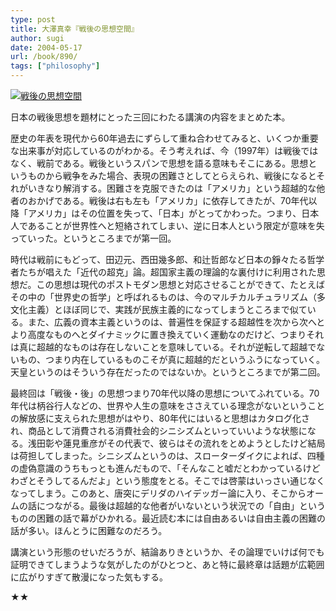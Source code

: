 ```yaml
---
type: post
title: 大澤真幸『戦後の思想空間』
author: sugi
date: 2004-05-17
url: /book/890/
tags: ["philosophy"]
---
```

<a href="http://www.amazon.co.jp/exec/obidos/ASIN/4480057668/chezsugi-22/ref=nosim/" onclick="_gaq.push(['_trackEvent', 'outbound-article', 'http://www.amazon.co.jp/exec/obidos/ASIN/4480057668/chezsugi-22/ref=nosim/', '']);" name="amazletlink" target="_blank"><img src="http://i0.wp.com/ec2.images-amazon.com/images/I/51XXK01AFTL.SL160.jpg?w=660" alt="戦後の思想空間" class="alignleft" data-recalc-dims="1" /></a>

日本の戦後思想を題材にとった三回にわたる講演の内容をまとめた本。

歴史の年表を現代から60年過去にずらして重ね合わせてみると、いくつか重要な出来事が対応しているのがわかる。そう考えれば、今（1997年）は戦後ではなく、戦前である。戦後というスパンで思想を語る意味もそこにある。思想というものから戦争をみた場合、表現の困難さとしてとらえられ、戦後になるとそれがいきなり解消する。困難さを克服できたのは「アメリカ」という超越的な他者のおかげである。戦後は右も左も「アメリカ」に依存してきたが、70年代以降「アメリカ」はその位置を失って、「日本」がとってかわった。つまり、日本人であることが世界性へと短絡されてしまい、逆に日本人という限定が意味を失っていった。というところまでが第一回。

時代は戦前にもどって、田辺元、西田幾多郎、和辻哲郎など日本の錚々たる哲学者たちが唱えた「近代の超克」論。超国家主義の理論的な裏付けに利用された思想だ。この思想は現代のポストモダン思想と対応させることができて、たとえばその中の「世界史の哲学」と呼ばれるものは、今のマルチカルチュラリズム（多文化主義）とほぼ同じで、実践が民族主義的になってしまうところまで似ている。また、広義の資本主義というのは、普遍性を保証する超越性を次から次へとより高度なものへとダイナミックに置き換えていく運動なのだけど、つまりそれは真に超越的なものは存在しないことを意味している。それが逆転して超越でないもの、つまり内在しているものこそが真に超越的だというふうになっていく。天皇というのはそういう存在だったのではないか。というところまでが第二回。

最終回は「戦後・後」の思想つまり70年代以降の思想についてふれている。70年代は柄谷行人などの、世界や人生の意味をささえている理念がないということの解放感に支えられた思想がはやり、80年代にはいると思想はカタログ化され、商品として消費される消費社会的シニシズムといっていいような状態になる。浅田彰や蓮見重彦がその代表で、彼らはその流れをとめようとしたけど結局は荷担してしまった。シニシズムというのは、スローターダイクによれば、四種の虚偽意識のうちもっとも進んだもので、「そんなこと嘘だとわかっているけどわざとそうしてるんだよ」という態度をとる。そこでは啓蒙はいっさい通じなくなってしまう。このあと、唐突にデリダのハイデッガー論に入り、そこからオームの話につながる。最後は超越的な他者がいないという状況での「自由」というものの困難の話で幕がひかれる。最近読む本には自由あるいは自由主義の困難の話が多い。ほんとうに困難なのだろう。

講演という形態のせいだろうが、結論ありきというか、その論理でいけば何でも証明できてしまうような気がしたのがひとつと、あと特に最終章は話題が広範囲に広がりすぎて散漫になった気もする。

★★
